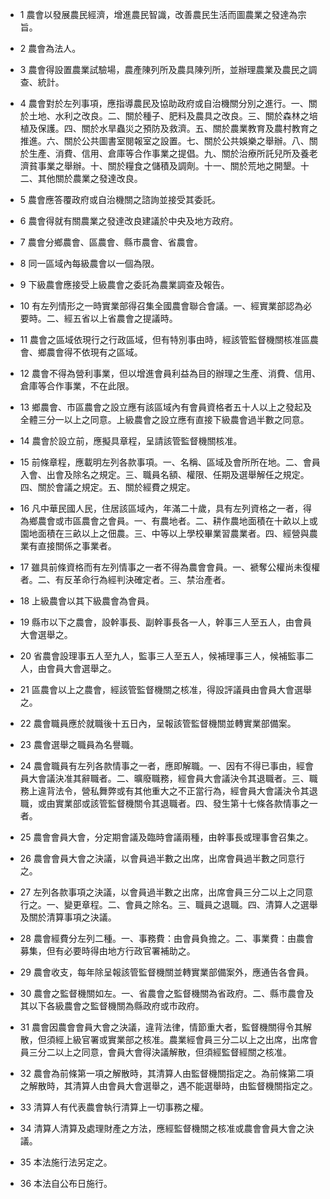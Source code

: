 * 1 農會以發展農民經濟，增進農民智識，改善農民生活而圖農業之發達為宗旨。

* 2 農會為法人。

* 3 農會得設置農業試驗場，農產陳列所及農具陳列所，並辦理農業及農民之調查、統計。

* 4 農會對於左列事項，應指導農民及協助政府或自治機關分別之進行。一、關於土地、水利之改良。二、關於種子、肥料及農具之改良。三、關於森林之培植及保護。四、關於水旱蟲災之預防及救濟。五、關於農業教育及農村教育之推進。六、關於公共圖書室閱報室之設置。七、關於公共娛樂之舉辦。八、關於生產、消費、信用、倉庫等合作事業之提倡。九、關於治療所託兒所及養老濟貧事業之舉辦。十、關於糧食之儲積及調劑。十一、關於荒地之開墾。十二、其他關於農業之發達改良。

* 5 農會應答覆政府或自治機關之諮詢並接受其委託。

* 6 農會得就有關農業之發達改良建議於中央及地方政府。

* 7 農會分鄉農會、區農會、縣市農會、省農會。

* 8 同一區域內每級農會以一個為限。

* 9 下級農會應接受上級農會之委託為農業調查及報告。

* 10 有左列情形之一時實業部得召集全國農會聯合會議。一、經實業部認為必要時。二、經五省以上省農會之提議時。

* 11 農會之區域依現行之行政區域，但有特別事由時，經該管監督機關核准區農會、鄉農會得不依現有之區域。

* 12 農會不得為營利事業，但以增進會員利益為目的辦理之生產、消費、信用、倉庫等合作事業，不在此限。

* 13 鄉農會、市區農會之設立應有該區域內有會員資格者五十人以上之發起及全體三分一以上之同意。上級農會之設立應有直接下級農會過半數之同意。

* 14 農會於設立前，應擬具章程，呈請該管監督機關核准。

* 15 前條章程，應載明左列各款事項。一、名稱、區域及會所所在地。二、會員入會、出會及除名之規定。三、職員名額、權限、任期及選舉解任之規定。四、關於會議之規定。五、關於經費之規定。

* 16 凡中華民國人民，住居該區域內，年滿二十歲，具有左列資格之一者，得為鄉農會或市區農會之會員。一、有農地者。二、耕作農地面積在十畝以上或園地面積在三畝以上之佃農。三、中等以上學校畢業習農業者。四、經營與農業有直接關係之事業者。

* 17 雖具前條資格而有左列情事之一者不得為農會會員。一、褫奪公權尚未復權者。二、有反革命行為經判決確定者。三、禁治產者。

* 18 上級農會以其下級農會為會員。

* 19 縣市以下之農會，設幹事長、副幹事長各一人，幹事三人至五人，由會員大會選舉之。

* 20 省農會設理事五人至九人，監事三人至五人，候補理事三人，候補監事二人，由會員大會選舉之。

* 21 區農會以上之農會，經該管監督機關之核准，得設評議員由會員大會選舉之。

* 22 農會職員應於就職後十五日內，呈報該管監督機關並轉實業部備案。

* 23 農會選舉之職員為名譽職。

* 24 農會職員有左列各款情事之一者，應即解職。一、因有不得已事由，經會員大會議決准其辭職者。二、曠廢職務，經會員大會議決令其退職者。三、職務上違背法令，營私舞弊或有其他重大之不正當行為，經會員大會議決令其退職，或由實業部或該管監督機關令其退職者。四、發生第十七條各款情事之一者。

* 25 農會會員大會，分定期會議及臨時會議兩種，由幹事長或理事會召集之。

* 26 農會會員大會之決議，以會員過半數之出席，出席會員過半數之同意行之。

* 27 左列各款事項之決議，以會員過半數之出席，出席會員三分二以上之同意行之。一、變更章程。二、會員之除名。三、職員之退職。四、清算人之選舉及關於清算事項之決議。

* 28 農會經費分左列二種。一、事務費：由會員負擔之。二、事業費：由農會募集，但有必要時得由地方行政官署補助之。

* 29 農會收支，每年除呈報該管監督機關並轉實業部備案外，應通告各會員。

* 30 農會之監督機關如左。一、省農會之監督機關為省政府。二、縣市農會及其以下各級農會之監督機關為縣政府或市政府。

* 31 農會因農會會員大會之決議，違背法律，情節重大者，監督機關得令其解散，但須經上級官署或實業部之核准。農業經會員三分二以上之出席，出席會員三分二以上之同意，會員大會得決議解散，但須經監督經關之核准。

* 32 農會為前條第一項之解散時，其清算人由監督機關指定之。為前條第二項之解散時，其清算人由會員大會選舉之，遇不能選舉時，由監督機關指定之。

* 33 清算人有代表農會執行清算上一切事務之權。

* 34 清算人清算及處理財產之方法，應經監督機關之核准或農會會員大會之決議。

* 35 本法施行法另定之。

* 36 本法自公布日施行。

